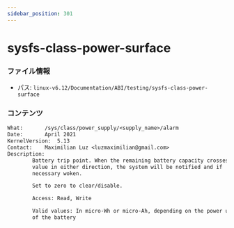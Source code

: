 ```yaml
---
sidebar_position: 301
---
```

# sysfs-class-power-surface

### ファイル情報

- パス: `linux-v6.12/Documentation/ABI/testing/sysfs-class-power-surface`

### コンテンツ

```txt
What:		/sys/class/power_supply/<supply_name>/alarm
Date:		April 2021
KernelVersion:	5.13
Contact:	Maximilian Luz <luzmaximilian@gmail.com>
Description:
		Battery trip point. When the remaining battery capacity crosses this
		value in either direction, the system will be notified and if
		necessary woken.

		Set to zero to clear/disable.

		Access: Read, Write

		Valid values: In micro-Wh or micro-Ah, depending on the power unit
		of the battery

```
